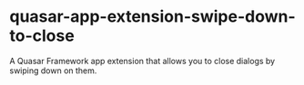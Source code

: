 # quasar-app-extension-swipe-down-to-close
A Quasar Framework app extension that allows you to close dialogs by swiping down on them.
